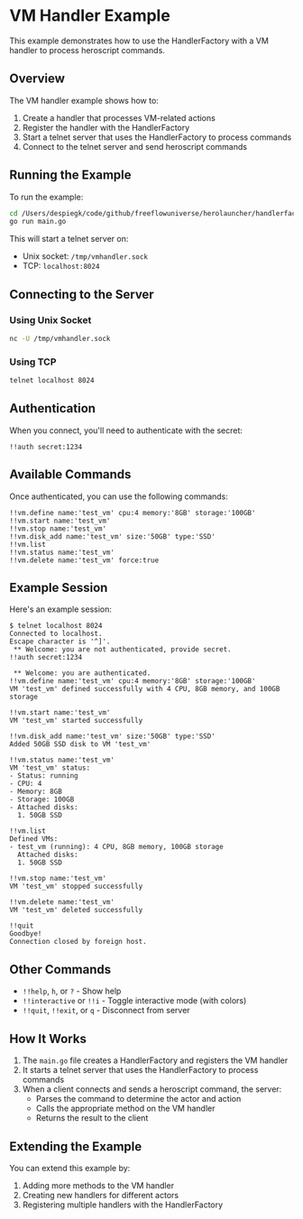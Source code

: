 # VM Handler Example

This example demonstrates how to use the HandlerFactory with a VM handler to process heroscript commands.

## Overview

The VM handler example shows how to:

1. Create a handler that processes VM-related actions
2. Register the handler with the HandlerFactory
3. Start a telnet server that uses the HandlerFactory to process commands
4. Connect to the telnet server and send heroscript commands

## Running the Example

To run the example:

```bash
cd /Users/despiegk/code/github/freeflowuniverse/herolauncher/handlerfactory/cmd/vmhandler
go run main.go
```

This will start a telnet server on:
- Unix socket: `/tmp/vmhandler.sock`
- TCP: `localhost:8024`

## Connecting to the Server

### Using Unix Socket

```bash
nc -U /tmp/vmhandler.sock
```

### Using TCP

```bash
telnet localhost 8024
```

## Authentication

When you connect, you'll need to authenticate with the secret:

```
!!auth secret:1234
```

## Available Commands

Once authenticated, you can use the following commands:

```
!!vm.define name:'test_vm' cpu:4 memory:'8GB' storage:'100GB'
!!vm.start name:'test_vm'
!!vm.stop name:'test_vm'
!!vm.disk_add name:'test_vm' size:'50GB' type:'SSD'
!!vm.list
!!vm.status name:'test_vm'
!!vm.delete name:'test_vm' force:true
```

## Example Session

Here's an example session:

```
$ telnet localhost 8024
Connected to localhost.
Escape character is '^]'.
 ** Welcome: you are not authenticated, provide secret.
!!auth secret:1234

 ** Welcome: you are authenticated.
!!vm.define name:'test_vm' cpu:4 memory:'8GB' storage:'100GB'
VM 'test_vm' defined successfully with 4 CPU, 8GB memory, and 100GB storage

!!vm.start name:'test_vm'
VM 'test_vm' started successfully

!!vm.disk_add name:'test_vm' size:'50GB' type:'SSD'
Added 50GB SSD disk to VM 'test_vm'

!!vm.status name:'test_vm'
VM 'test_vm' status:
- Status: running
- CPU: 4
- Memory: 8GB
- Storage: 100GB
- Attached disks:
  1. 50GB SSD

!!vm.list
Defined VMs:
- test_vm (running): 4 CPU, 8GB memory, 100GB storage
  Attached disks:
  1. 50GB SSD

!!vm.stop name:'test_vm'
VM 'test_vm' stopped successfully

!!vm.delete name:'test_vm'
VM 'test_vm' deleted successfully

!!quit
Goodbye!
Connection closed by foreign host.
```

## Other Commands

- `!!help`, `h`, or `?` - Show help
- `!!interactive` or `!!i` - Toggle interactive mode (with colors)
- `!!quit`, `!!exit`, or `q` - Disconnect from server

## How It Works

1. The `main.go` file creates a HandlerFactory and registers the VM handler
2. It starts a telnet server that uses the HandlerFactory to process commands
3. When a client connects and sends a heroscript command, the server:
   - Parses the command to determine the actor and action
   - Calls the appropriate method on the VM handler
   - Returns the result to the client

## Extending the Example

You can extend this example by:

1. Adding more methods to the VM handler
2. Creating new handlers for different actors
3. Registering multiple handlers with the HandlerFactory
